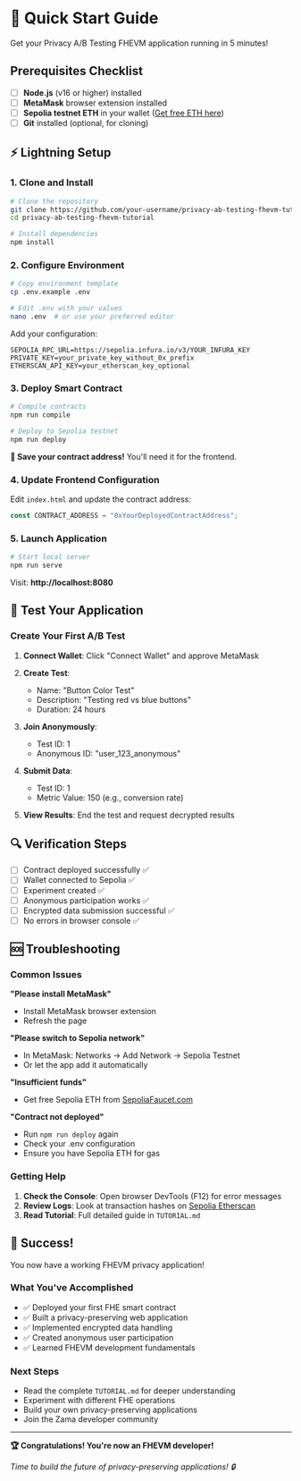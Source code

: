 # 🚀 Quick Start Guide

Get your Privacy A/B Testing FHEVM application running in 5 minutes!

## Prerequisites Checklist

- [ ] **Node.js** (v16 or higher) installed
- [ ] **MetaMask** browser extension installed
- [ ] **Sepolia testnet ETH** in your wallet ([Get free ETH here](https://sepoliafaucet.com/))
- [ ] **Git** installed (optional, for cloning)

## ⚡ Lightning Setup

### 1. Clone and Install

```bash
# Clone the repository
git clone https://github.com/your-username/privacy-ab-testing-fhevm-tutorial.git
cd privacy-ab-testing-fhevm-tutorial

# Install dependencies
npm install
```

### 2. Configure Environment

```bash
# Copy environment template
cp .env.example .env

# Edit .env with your values
nano .env  # or use your preferred editor
```

Add your configuration:
```env
SEPOLIA_RPC_URL=https://sepolia.infura.io/v3/YOUR_INFURA_KEY
PRIVATE_KEY=your_private_key_without_0x_prefix
ETHERSCAN_API_KEY=your_etherscan_key_optional
```

### 3. Deploy Smart Contract

```bash
# Compile contracts
npm run compile

# Deploy to Sepolia testnet
npm run deploy
```

**📝 Save your contract address!** You'll need it for the frontend.

### 4. Update Frontend Configuration

Edit `index.html` and update the contract address:

```javascript
const CONTRACT_ADDRESS = "0xYourDeployedContractAddress";
```

### 5. Launch Application

```bash
# Start local server
npm run serve
```

Visit: **http://localhost:8080**

## 🎯 Test Your Application

### Create Your First A/B Test

1. **Connect Wallet**: Click "Connect Wallet" and approve MetaMask
2. **Create Test**:
   - Name: "Button Color Test"
   - Description: "Testing red vs blue buttons"
   - Duration: 24 hours

3. **Join Anonymously**:
   - Test ID: 1
   - Anonymous ID: "user_123_anonymous"

4. **Submit Data**:
   - Test ID: 1
   - Metric Value: 150 (e.g., conversion rate)

5. **View Results**: End the test and request decrypted results

## 🔍 Verification Steps

- [ ] Contract deployed successfully ✅
- [ ] Wallet connected to Sepolia ✅
- [ ] Experiment created ✅
- [ ] Anonymous participation works ✅
- [ ] Encrypted data submission successful ✅
- [ ] No errors in browser console ✅

## 🆘 Troubleshooting

### Common Issues

**"Please install MetaMask"**
- Install MetaMask browser extension
- Refresh the page

**"Please switch to Sepolia network"**
- In MetaMask: Networks → Add Network → Sepolia Testnet
- Or let the app add it automatically

**"Insufficient funds"**
- Get free Sepolia ETH from [SepoliaFaucet.com](https://sepoliafaucet.com/)

**"Contract not deployed"**
- Run `npm run deploy` again
- Check your .env configuration
- Ensure you have Sepolia ETH for gas

### Getting Help

1. **Check the Console**: Open browser DevTools (F12) for error messages
2. **Review Logs**: Look at transaction hashes on [Sepolia Etherscan](https://sepolia.etherscan.io/)
3. **Read Tutorial**: Full detailed guide in `TUTORIAL.md`

## 🎉 Success!

You now have a working FHEVM privacy application!

### What You've Accomplished

- ✅ Deployed your first FHE smart contract
- ✅ Built a privacy-preserving web application
- ✅ Implemented encrypted data handling
- ✅ Created anonymous user participation
- ✅ Learned FHEVM development fundamentals

### Next Steps

- Read the complete `TUTORIAL.md` for deeper understanding
- Experiment with different FHE operations
- Build your own privacy-preserving applications
- Join the Zama developer community

---

**🏆 Congratulations! You're now an FHEVM developer!**

*Time to build the future of privacy-preserving applications! 🔒*